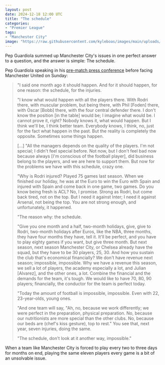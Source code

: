 ```yaml
---
layout: post
date: 2024-12-18 12:00 UTC
title: "The schedule"
categories:
- "Premier League"
tags:
- "Manchester City"
image: "https://raw.githubusercontent.com/kyleboas/images/main/uploads/2024/12/16/Image-16Dec2024_14:19:09.png"
---
```


Pep Guardiola summed up Manchester City's issues in one perfect answer to a question, and the answer is simple: The schedule. 

<!---more--->

Pep Guardiola speaking in his [pre-match press conference](https://youtu.be/SverOVmwNcM?si=JVbnBYtmAoopQyh8) before facing Manchester United on Sunday:

> "I said one month ago it should happen. And for it should happen, for one reason: the schedule, for the injuries.
> 
> "I know what would happen with all the players there. With Rodri there, with muscular problem, but being there, with Phil [Foden] there, with Oscar [Bobb] there, with the four central defender there. I don't know the position [in the table] would be; I imagine what would be. I cannot prove it, right? Nobody knows it, what would happen. But I think we'll be, I think better team. Everybody knows, I think, no, just for the fact what happen in the past. But the reality is completely the opposite. Sometimes some things happen.
> 
> [...] "All the managers depends on the quality of the players. I'm not special; I didn't feel special before. Not now, but I don't feel bad now because always [I'm conscious of the football player], did business belong to the players, and we are here to support them. But now for the problems we have with this schedule, crazy one.
> 
> "Why is Rodri injured? Played 75 games last season. When we finished our holiday, he was at the Euro to win the Euro with Spain and injured with Spain and come back in one game, two games. Do you know being fresh is ACL? No, I promise. Strong as Rodri, but come back tired, not on the top. But I need it against Inter; I need it against Arsenal, not being the top. You are not strong enough, and unfortunately, it happened.
> 
> "The reason why: the schedule.
> 
> "Give you one month and a half, two-month holidays, give, give to Rodri, two-month holidays after Euros, like the NBA, three months, they have four months they have, tell it. It'll be perfect, and you have to play eighty games if you want, but give three month. But next season, next season Manchester City, or Chelsea already have the squad, but they have to be 30 players, 25, 30. And how you sustain the club that's economical financially? We don't have revenue next season; impossible, impossible. Why we have a revenue this season, we sell a lot of players, the academy especially a lot, and Julian [Alvarez], and the other ones, a lot. Combine the financial and the demands for the team, it's tough. We would like to have 70, 80, 90 players; financially, the conductor for the team is perfect today.
> 
> "Today the amount of football is impossible, impossible. Even with 22, 23-year-olds, young ones.
> 
> "And one team will say, "Ah, no, because we work differently; we were perfect in the preparation, physical preparation. No, because our nutritionists are more special than the other clubs. No, because our beds are (chef's kiss gesture), top to rest." You see that, next year, seven injuries, doing the same.
> 
> "The schedule, don't look at it another way, impossible."

When a team like Manchester City is forced to play every two to three days for months on end, playing the same eleven players every game is a bit of an unsolvable issue.

